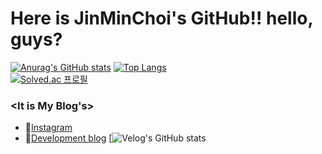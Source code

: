 # Here is JinMinChoi's GitHub!! hello, guys?

[![Anurag's GitHub stats](https://github-readme-stats.vercel.app/api?username=JinMinChoi&theme=dracula)](https://github.com/anuraghazra/github-readme-stats)
[![Top Langs](https://github-readme-stats.vercel.app/api/top-langs/?username=JinMinChoi&hide=javascript,css&layout=compact)](https://github.com/anuraghazra/github-readme-stats) </br>
[![Solved.ac
프로필](http://mazassumnida.wtf/api/v2/generate_badge?boj=201401503)](https://solved.ac/201401503)


### <It is My Blog's>
  - 💖[Instagram](https://www.instagram.com/real.__.min/)
  - 🌹[Development blog](https://velog.io/@jinmin2216/)
    [![Velog's GitHub stats](https://velog-readme-stats.vercel.app/api?name=jinmin2216)
